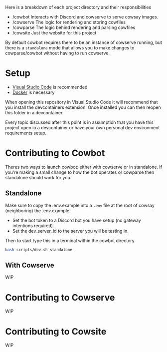
Here is a breakdown of each project directory and their responsibilities

 - /cowbot Interacts with Discord and cowserve to serve cowsay images.
 - /cowserve The logic for rendering and storing cowfiles
 - /cowparse The logic behind rendering and parsing cowfiles
 - /cowsite Just the website for this project 

By default cowbot requires there to be an instance of cowserve running, but
there is a `standalone` mode that allows you to make changes to cowparse/cowbot
without having to run cowserve.

# Setup

 - [Visual Studio Code](https://code.visualstudio.com/) is recommended
 - [Docker](https://www.docker.com/) is necessary

When opening this repository in Visual Studio Code it will recommend that you
install the devcontainers extension. Once installed you can then reopen this
folder in a devcontainer.

Every topic discussed after this point is in assumption that you have this 
project open in a devcontainer or have your own personal dev environment
requirements setup.

# Contributing to Cowbot

Theres two ways to launch cowbot: either with cowserve or in standalone. If 
you're making a small change to how the bot operates or cowparse then standalone
should work for you.

## Standalone

Make sure to copy the .env.example into a `.env` file at the root of cowsay
(neighboring) the .env.example. 

 - Set the bot token to a Discord bot you have setup (no gateway intentions required).
 - Set the dev_server_id to the server you will be testing in.

Then to start type this in a terminal within the cowbot directory.

```sh
bash scripts/dev.sh standalone
```

## With Cowserve

WIP

# Contributing to Cowserve

WIP

# Contributing to Cowsite

WIP
